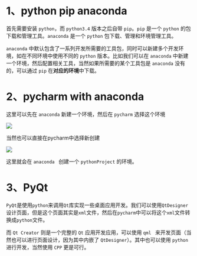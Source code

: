 
# 1、python   pip   anaconda

首先需要安装 `python`，而 `python3.4` 版本之后自带 `pip`。`pip` 是一个 `python` 的包下载和管理工具。`anaconda` 是一个 `python` 包下载、管理和环境管理工具。

`anaconda` 中默认包含了一系列开发所需要的工具包，同时可以新建多个开发环境，如在不同环境中使用不同的 `python` 版本。比如我们可以在 `anaconda` 中新建一个环境，然后配置相关工具，当然如果所需要的某个工具包是 `anaconda` 没有的，可以通过 `pip` 在**对应的环境**中下载。

# 2、pycharm with anaconda

这里可以先在 `anaconda` 新建一个环境，然后在 `pycharm` 选择这个环境



![](001-1.png)

当然也可以直接在pycharm中选择新创建

![](001-2.png)

这里就会在 `anaconda ` 创建一个 ` pythonProject ` 的环境。

# 3、PyQt

`PyQt`是使用`python`来调用`Qt`库实现一些桌面应用开发。我们可以使用`QtDesigner`设计页面，但是这个页面其实是`xml`文件，然后在`pycharm`中可以将这个`xml`文件转换成`python`文件。

而 `Qt Creator` 则是一个完整的 `Qt` 应用开发应用，可以使用 `qml ` 来开发页面（当然也可以进行页面设计，因为其中内嵌了 ` QtDesigner `）。其中也可以使用 ` python ` 进行开发，当然使用 ` CPP ` 更是可行。
